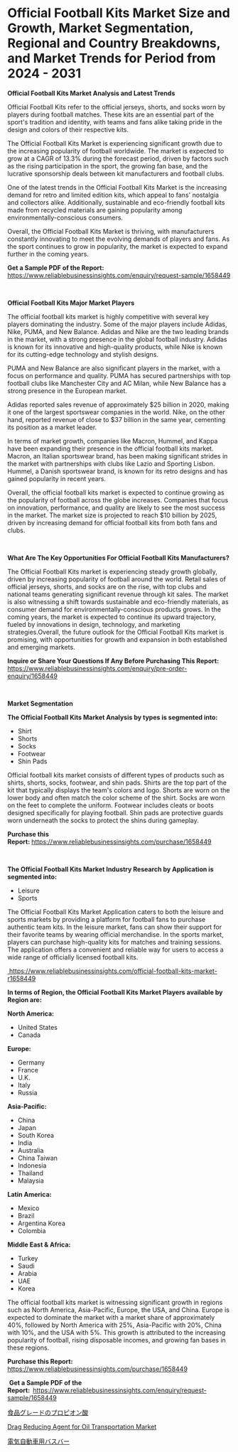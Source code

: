 <p><h1>Official Football Kits Market Size and Growth, Market Segmentation, Regional and Country Breakdowns, and Market Trends for Period from 2024 -  2031</h1></p><p><strong>Official Football Kits Market Analysis and Latest Trends</strong></p>
<p><p>Official Football Kits refer to the official jerseys, shorts, and socks worn by players during football matches. These kits are an essential part of the sport's tradition and identity, with teams and fans alike taking pride in the design and colors of their respective kits.</p><p>The Official Football Kits Market is experiencing significant growth due to the increasing popularity of football worldwide. The market is expected to grow at a CAGR of 13.3% during the forecast period, driven by factors such as the rising participation in the sport, the growing fan base, and the lucrative sponsorship deals between kit manufacturers and football clubs.</p><p>One of the latest trends in the Official Football Kits Market is the increasing demand for retro and limited edition kits, which appeal to fans' nostalgia and collectors alike. Additionally, sustainable and eco-friendly football kits made from recycled materials are gaining popularity among environmentally-conscious consumers.</p><p>Overall, the Official Football Kits Market is thriving, with manufacturers constantly innovating to meet the evolving demands of players and fans. As the sport continues to grow in popularity, the market is expected to expand further in the coming years.</p></p>
<p><strong>Get a Sample PDF of the Report:&nbsp;</strong> <a href="https://www.reliablebusinessinsights.com/enquiry/request-sample/1658449">https://www.reliablebusinessinsights.com/enquiry/request-sample/1658449</a></p>
<p>&nbsp;</p>
<p><strong>Official Football Kits Major Market Players</strong></p>
<p><p>The official football kits market is highly competitive with several key players dominating the industry. Some of the major players include Adidas, Nike, PUMA, and New Balance. Adidas and Nike are the two leading brands in the market, with a strong presence in the global football industry. Adidas is known for its innovative and high-quality products, while Nike is known for its cutting-edge technology and stylish designs.</p><p>PUMA and New Balance are also significant players in the market, with a focus on performance and quality. PUMA has secured partnerships with top football clubs like Manchester City and AC Milan, while New Balance has a strong presence in the European market.</p><p>Adidas reported sales revenue of approximately $25 billion in 2020, making it one of the largest sportswear companies in the world. Nike, on the other hand, reported revenue of close to $37 billion in the same year, cementing its position as a market leader.</p><p>In terms of market growth, companies like Macron, Hummel, and Kappa have been expanding their presence in the official football kits market. Macron, an Italian sportswear brand, has been making significant strides in the market with partnerships with clubs like Lazio and Sporting Lisbon. Hummel, a Danish sportswear brand, is known for its retro designs and has gained popularity in recent years.</p><p>Overall, the official football kits market is expected to continue growing as the popularity of football across the globe increases. Companies that focus on innovation, performance, and quality are likely to see the most success in the market. The market size is projected to reach $10 billion by 2025, driven by increasing demand for official football kits from both fans and clubs.</p></p>
<p>&nbsp;</p>
<p><strong>What Are The Key Opportunities For Official Football Kits Manufacturers?</strong></p>
<p><p>The Official Football Kits market is experiencing steady growth globally, driven by increasing popularity of football around the world. Retail sales of official jerseys, shorts, and socks are on the rise, with top clubs and national teams generating significant revenue through kit sales. The market is also witnessing a shift towards sustainable and eco-friendly materials, as consumer demand for environmentally-conscious products grows. In the coming years, the market is expected to continue its upward trajectory, fueled by innovations in design, technology, and marketing strategies.Overall, the future outlook for the Official Football Kits market is promising, with opportunities for growth and expansion in both established and emerging markets.</p></p>
<p><strong>Inquire or Share Your Questions If Any Before Purchasing This Report:</strong> <a href="https://www.reliablebusinessinsights.com/enquiry/pre-order-enquiry/1658449">https://www.reliablebusinessinsights.com/enquiry/pre-order-enquiry/1658449</a></p>
<p>&nbsp;</p>
<p><strong>Market Segmentation</strong></p>
<p><strong>The Official Football Kits Market Analysis by types is segmented into:</strong></p>
<p><ul><li>Shirt</li><li>Shorts</li><li>Socks</li><li>Footwear</li><li>Shin Pads</li></ul></p>
<p><p>Official football kits market consists of different types of products such as shirts, shorts, socks, footwear, and shin pads. Shirts are the top part of the kit that typically displays the team's colors and logo. Shorts are worn on the lower body and often match the color scheme of the shirt. Socks are worn on the feet to complete the uniform. Footwear includes cleats or boots designed specifically for playing football. Shin pads are protective guards worn underneath the socks to protect the shins during gameplay.</p></p>
<p><strong>Purchase this Report:&nbsp;</strong><a href="https://www.reliablebusinessinsights.com/purchase/1658449">https://www.reliablebusinessinsights.com/purchase/1658449</a></p>
<p>&nbsp;</p>
<p><strong>The Official Football Kits Market Industry Research by Application is segmented into:</strong></p>
<p><ul><li>Leisure</li><li>Sports</li></ul></p>
<p><p>The Official Football Kits Market Application caters to both the leisure and sports markets by providing a platform for football fans to purchase authentic team kits. In the leisure market, fans can show their support for their favorite teams by wearing official merchandise. In the sports market, players can purchase high-quality kits for matches and training sessions. The application offers a convenient and reliable way for users to access a wide range of officially licensed football kits.</p></p>
<p><a href="https://www.reliablebusinessinsights.com/official-football-kits-market-r1658449">&nbsp;https://www.reliablebusinessinsights.com/official-football-kits-market-r1658449</a></p>
<p><strong>In terms of Region, the Official Football Kits Market Players available by Region are:</strong></p>
<p>
    <p> <strong> North America: </strong>
        <ul>
            <li>United States</li>
            <li>Canada</li>
        </ul>
        </p> 
    <p> <strong> Europe: </strong>
        <ul>
            <li>Germany</li>
            <li>France</li>
            <li>U.K.</li>
            <li>Italy</li>
            <li>Russia</li>
        </ul>
        </p> 
    <p> <strong> Asia-Pacific: </strong>
        <ul>
            <li>China</li>
            <li>Japan</li>
            <li>South Korea</li>
            <li>India</li>
            <li>Australia</li>
            <li>China Taiwan</li>
            <li>Indonesia</li>
            <li>Thailand</li>
            <li>Malaysia</li>
        </ul>
        </p> 
    <p> <strong> Latin America: </strong>
        <ul>
            <li>Mexico</li>
            <li>Brazil</li>
            <li>Argentina Korea</li>
            <li>Colombia</li>
        </ul>
        </p> 
    <p> <strong> Middle East & Africa: </strong>
        <ul>
            <li>Turkey</li>
            <li>Saudi</li>
            <li>Arabia</li>
            <li>UAE</li>
            <li>Korea</li>
        </ul>
    </p>
    </p>
<p><p>The official football kits market is witnessing significant growth in regions such as North America, Asia-Pacific, Europe, the USA, and China. Europe is expected to dominate the market with a market share of approximately 40%, followed by North America with 25%, Asia-Pacific with 20%, China with 10%, and the USA with 5%. This growth is attributed to the increasing popularity of football, rising disposable incomes, and growing fan bases in these regions.</p></p>
<p><strong>Purchase this Report: </strong><a href="https://www.reliablebusinessinsights.com/purchase/1658449">https://www.reliablebusinessinsights.com/purchase/1658449</a></p>
<p>&nbsp;<strong>Get a Sample PDF of the Report:&nbsp;&nbsp;</strong><a href="https://www.reliablebusinessinsights.com/enquiry/request-sample/1658449">https://www.reliablebusinessinsights.com/enquiry/request-sample/1658449</a></p>
<p><strong></strong></p>
<p><p><a href="https://medium.com/@pattypetd0/%E9%A3%9F%E5%93%81%E7%94%A8%E3%83%97%E3%83%AD%E3%83%94%E3%82%AA%E3%83%B3%E9%85%B8%E5%B8%82%E5%A0%B4%E3%81%AB%E6%B7%B1%E3%81%8F%E8%B8%8F%E3%81%BF%E8%BE%BC%E3%82%80-%E3%81%9D%E3%81%AE%E5%82%BE%E5%90%91-%E5%B8%82%E5%A0%B4%E3%82%BB%E3%82%B0%E3%83%A1%E3%83%B3%E3%83%86%E3%83%BC%E3%82%B7%E3%83%A7%E3%83%B3-%E7%AB%B6%E4%BA%89%E5%88%86%E6%9E%90-46460a804106">食品グレードのプロピオン酸</a></p><p><a href="https://github.com/irjbaube82/Market-Research-Report-List-1/blob/main/drag-reducing-agent-for-oil-transportation-market.md">Drag Reducing Agent for Oil Transportation Market</a></p><p><a href="https://medium.com/@tffpskgy95/ev%E5%B8%82%E5%A0%B4%E8%A6%8F%E6%A8%A1%E3%81%A8%E3%82%B7%E3%82%A7%E3%82%A2%E5%88%86%E6%9E%90%E7%94%A8%E3%81%AE%E3%83%90%E3%82%B9%E3%83%90%E3%83%BC-%E6%88%90%E9%95%B7%E5%8B%95%E5%90%91%E3%81%8A%E3%82%88%E3%81%B32024%E5%B9%B4%E3%81%8B%E3%82%892031%E5%B9%B4%E3%81%BE%E3%81%A7%E3%81%AE%E4%BA%88%E6%B8%AC-1f0cf8d54bd7">電気自動車用バスバー</a></p></p>